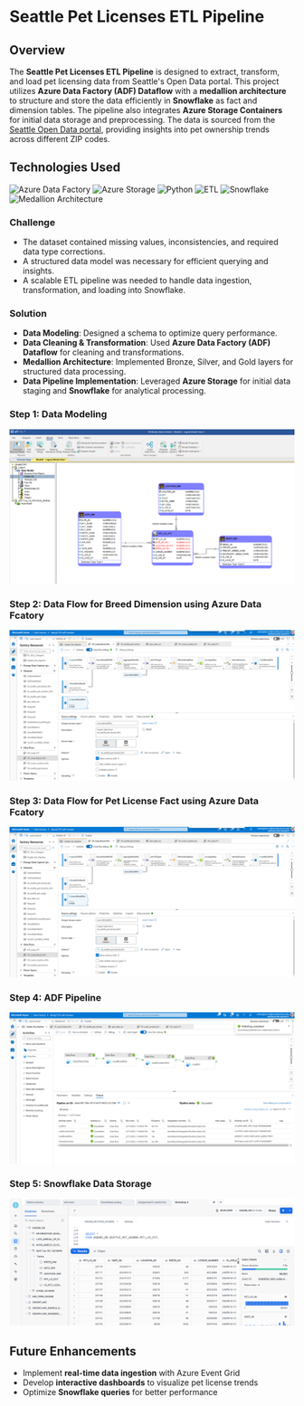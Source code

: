 # Seattle Pet Licenses ETL Pipeline

## Overview

The **Seattle Pet Licenses ETL Pipeline** is designed to extract, transform, and load pet licensing data from Seattle's Open Data portal. This project utilizes **Azure Data Factory (ADF) Dataflow** with a **medallion architecture** to structure and store the data efficiently in **Snowflake** as fact and dimension tables. The pipeline also integrates **Azure Storage Containers** for initial data storage and preprocessing. The data is sourced from the [Seattle Open Data portal](https://data.seattle.gov/City-Administration/Seattle-Pet-Licenses/jguv-t9rb/data_preview), providing insights into pet ownership trends across different ZIP codes.

## **Technologies Used**  
![Azure Data Factory](https://img.shields.io/badge/Azure%20Data%20Factory-0089D6?style=for-the-badge&logo=microsoft-azure&logoColor=white)
![Azure Storage](https://img.shields.io/badge/Azure%20Storage-0078D4?style=for-the-badge&logo=microsoft-azure&logoColor=white)
![Python](https://img.shields.io/badge/Python-FFD43B?style=for-the-badge&logo=python&logoColor=blue)
![ETL](https://img.shields.io/badge/ETL-4EA94B?style=for-the-badge&logoColor=white)
![Snowflake](https://img.shields.io/badge/Snowflake-0093F1?style=for-the-badge&logo=snowflake&logoColor=white)
![Medallion Architecture](https://img.shields.io/badge/Medallion%20Architecture-FF6F00?style=for-the-badge&logoColor=white)

### **Challenge**  
- The dataset contained missing values, inconsistencies, and required data type corrections.  
- A structured data model was necessary for efficient querying and insights.  
- A scalable ETL pipeline was needed to handle data ingestion, transformation, and loading into Snowflake.  

### **Solution**  
- **Data Modeling**: Designed a schema to optimize query performance.  
- **Data Cleaning & Transformation**: Used **Azure Data Factory (ADF) Dataflow** for cleaning and transformations.  
- **Medallion Architecture**: Implemented Bronze, Silver, and Gold layers for structured data processing.  
- **Data Pipeline Implementation**: Leveraged **Azure Storage** for initial data staging and **Snowflake** for analytical processing.  

### **Step 1: Data Modeling**  
![Alt text](./screenshots/dataModel.png)  

### **Step 2: Data Flow for Breed Dimension using Azure Data Fcatory**  
![Alt text](./screenshots/dataFlowBreedDim.png)  

### **Step 3: Data Flow for Pet License Fact using Azure Data Fcatory**  
![Alt text](./screenshots/dataFlowBreedDim.png)  

### **Step 4: ADF Pipeline**  
![Alt text](./screenshots/pipelineADF.png)  

### **Step 5: Snowflake Data Storage**  
![Alt text](./screenshots/snowflakeData.png)  

## **Future Enhancements**

- Implement **real-time data ingestion** with Azure Event Grid
- Develop **interactive dashboards** to visualize pet license trends
- Optimize **Snowflake queries** for better performance





